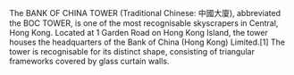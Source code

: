 The BANK OF CHINA TOWER (Traditional Chinese: 中國大廈), abbreviated the BOC TOWER, is one of the most recognisable skyscrapers in Central, Hong Kong. Located at 1 Garden Road on Hong Kong Island, the tower houses the headquarters of the Bank of China (Hong Kong) Limited.[1] The tower is recognisable for its distinct shape, consisting of triangular frameworks covered by glass curtain walls.
